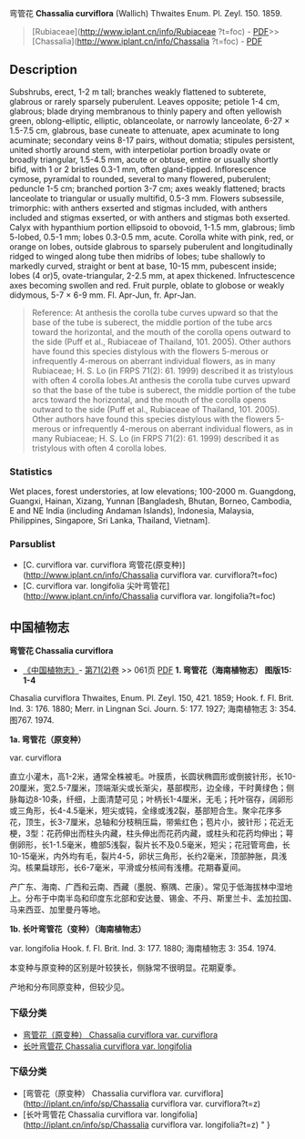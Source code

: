 弯管花 **Chassalia curviflora** (Wallich) Thwaites Enum. Pl. Zeyl. 150. 1859.

> [Rubiaceae](http://www.iplant.cn/info/Rubiaceae ?t=foc) - [PDF](http://iplant.cn/foc/pdf/Rubiaceae.pdf)>>[Chassalia](http://www.iplant.cn/info/Chassalia ?t=foc) - [PDF](http://www.iplant.cn/foc/pdf/Chassalia.pdf)

## Description

Subshrubs, erect, 1-2 m tall; branches weakly flattened to subterete, glabrous or rarely sparsely puberulent. Leaves opposite; petiole 1-4 cm, glabrous; blade drying membranous to thinly papery and often yellowish green, oblong-elliptic, elliptic, oblanceolate, or narrowly lanceolate, 6-27 × 1.5-7.5 cm, glabrous, base cuneate to attenuate, apex acuminate to long acuminate; secondary veins 8-17 pairs, without domatia; stipules persistent, united shortly around stem, with interpetiolar portion broadly ovate or broadly triangular, 1.5-4.5 mm, acute or obtuse, entire or usually shortly bifid, with 1 or 2 bristles 0.3-1 mm, often gland-tipped. Inflorescence cymose, pyramidal to rounded, several to many flowered, puberulent; peduncle 1-5 cm; branched portion 3-7 cm; axes weakly flattened; bracts lanceolate to triangular or usually multifid, 0.5-3 mm. Flowers subsessile, trimorphic: with anthers exserted and stigmas included, with anthers included and stigmas exserted, or with anthers and stigmas both exserted. Calyx with hypanthium portion ellipsoid to obovoid, 1-1.5 mm, glabrous; limb 5-lobed, 0.5-1 mm; lobes 0.3-0.5 mm, acute. Corolla white with pink, red, or orange on lobes, outside glabrous to sparsely puberulent and longitudinally ridged to winged along tube then midribs of lobes; tube shallowly to markedly curved, straight or bent at base, 10-15 mm, pubescent inside; lobes (4 or)5, ovate-triangular, 2-2.5 mm, at apex thickened. Infructescence axes becoming swollen and red. Fruit purple, oblate to globose or weakly didymous, 5-7 × 6-9 mm. Fl. Apr-Jun, fr. Apr-Jan.
> Reference: 
> At anthesis the corolla tube curves upward so that the base of the tube is suberect, the middle portion of the tube arcs toward the horizontal, and the mouth of the corolla opens outward to the side (Puff et al., Rubiaceae of Thailand, 101. 2005). Other authors have found this species distylous with the flowers 5-merous or infrequently 4-merous on aberrant individual flowers, as in many Rubiaceae; H. S. Lo (in FRPS 71(2): 61. 1999) described it as tristylous with often 4 corolla lobes.At anthesis the corolla tube curves upward so that the base of the tube is suberect, the middle portion of the tube arcs toward the horizontal, and the mouth of the corolla opens outward to the side (Puff et al., Rubiaceae of Thailand, 101. 2005). Other authors have found this species distylous with the flowers 5-merous or infrequently 4-merous on aberrant individual flowers, as in many Rubiaceae; H. S. Lo (in FRPS 71(2): 61. 1999) described it as tristylous with often 4 corolla lobes.

### Statistics
Wet places, forest understories, at low elevations; 100-2000 m. Guangdong, Guangxi, Hainan, Xizang, Yunnan [Bangladesh, Bhutan, Borneo, Cambodia, E and NE India (including Andaman Islands), Indonesia, Malaysia, Philippines, Singapore, Sri Lanka, Thailand, Vietnam].

### Parsublist

* [C.  curviflora var. curviflora  弯管花(原变种)](http://www.iplant.cn/info/Chassalia curviflora var. curviflora?t=foc)
* [C.  curviflora var. longifolia  尖叶弯管花](http://www.iplant.cn/info/Chassalia curviflora var. longifolia?t=foc)

## 中国植物志

**弯管花 Chassalia curviflora**

* [《中国植物志》](http://www.iplant.cn/frps)- [第71(2)卷](http://www.iplant.cn/frps/vol/71(2)) >> 061页 [PDF](http://www.iplant.cn/frps/pdf/71(2)/061.pdf)
**1. 弯管花（海南植物志）  图版15: 1-4**

Chasalia curviflora Thwaites, Enum. Pl. Zeyl. 150, 421. 1859; Hook. f. Fl. Brit. Ind. 3: 176. 1880; Merr. in Lingnan Sci. Journ. 5: 177. 1927; 海南植物志 3: 354. 图767. 1974.

**1a. 弯管花（原变种）**

var. curviflora

直立小灌木，高1-2米，通常全株被毛。叶膜质，长圆状椭圆形或倒披针形，长10-20厘米，宽2.5-7厘米，顶端渐尖或长渐尖，基部楔形，边全缘，干时黄绿色；侧脉每边8-10条，纤细，上面清楚可见；叶柄长1-4厘米，无毛；托叶宿存，阔卵形或三角形，长4-4.5毫米，短尖或钝，全缘或浅2裂，基部短合生。聚伞花序多花，顶生，长3-7厘米，总轴和分枝稍压扁，带紫红色；苞片小，披针形；花近无梗，3型：花药伸出而柱头内藏，柱头伸出而花药内藏，或柱头和花药均伸出；萼倒卵形，长1-1.5毫米，檐部5浅裂，裂片长不及0.5毫米，短尖；花冠管弯曲，长10-15毫米，内外均有毛，裂片4-5，卵状三角形，长约2毫米，顶部肿胀，具浅沟。核果扁球形，长6-7毫米，平滑或分核间有浅槽。花期春夏间。

产广东、海南、广西和云南、西藏（墨脱、察隅、芒康）。常见于低海拔林中湿地上。分布于中南半岛和印度东北部和安达曼、锡金、不丹、斯里兰卡、孟加拉国、马来西亚、加里曼丹等地。

**1b. 长叶弯管花（变种）（海南植物志）**

var. longifolia Hook. f. Fl. Brit. Ind. 3: 177. 1880; 海南植物志 3: 354. 1974.

本变种与原变种的区别是叶较狭长，侧脉常不很明显。花期夏季。

产地和分布同原变种，但较少见。

### 下级分类
* [弯管花（原变种）  Chassalia curviflora var. curviflora](Chassalia-curviflora-var-curviflora-弯管花(原变种).md)
* [长叶弯管花  Chassalia curviflora var. longifolia](Chassalia-curviflora-var-longifolia-尖叶弯管花.md)

### 下级分类
* [弯管花（原变种）  Chassalia curviflora var. curviflora](http://iplant.cn/info/sp/Chassalia curviflora var. curviflora?t=z)
* [长叶弯管花  Chassalia curviflora var. longifolia](http://iplant.cn/info/sp/Chassalia curviflora var. longifolia?t=z)
"
}